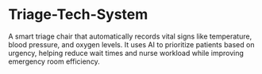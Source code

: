 # Triage-Tech-System
A smart triage chair that automatically records vital signs like temperature, blood pressure, and oxygen levels. It uses AI to prioritize patients based on urgency, helping reduce wait times and nurse workload while improving emergency room efficiency.
